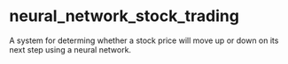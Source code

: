# neural_network_stock_trading
 A system for determing whether a stock price will move up or down on its next step using a neural network. 
